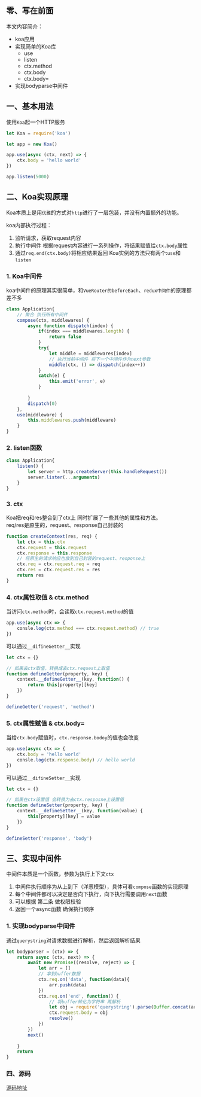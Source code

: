 

## 零、写在前面
本文内容简介：
- koa应用
- 实现简单的Koa库
  - use
  - listen
  - ctx.method
  - ctx.body
  - ctx.body=
- 实现bodyparse中间件

## 一、基本用法
使用`Koa`起一个HTTP服务
```js
let Koa = require('koa')

let app = new Koa()

app.use(async (ctx, next) => {
    ctx.body = 'hello world'
})

app.listen(5000)
```
## 二、Koa实现原理
Koa本质上是用`优雅`的方式对`http`进行了一层包装，并没有内置额外的功能。  

koa内部执行过程：
1. 监听请求，获取request内容
2. 执行中间件 根据request内容进行一系列操作，将结果赋值给`ctx.body`属性
3. 通过`req.end(ctx.body)`将相应结果返回
Koa实例的方法只有两个:`use`和`listen`
### 1. Koa中间件
koa中间件的原理其实很简单，和`VueRouter的beforeEach`、`redux中间件`的原理都差不多
```js
class Application{
    // 聚合 执行所有中间件
    compose(ctx, middlewares) {
        async function dispatch(index) {
            if(index === middlewares.length) {
                return false
            }
            try{
                let middle = middlewares[index]
                // 执行当前中间件 将下一个中间件作为next参数
                middle(ctx, () => dispatch(index++))
            }
            catch(e) {
                this.emit('error', e)
            }
            
        }
        dispatch(0)
    },
    use(middleware) {
        this.middlewares.push(middleware)
    }
}
```
### 2. listen函数
```js
class Application{
    listen() {
        let server = http.createServer(this.handleRequest())
        server.lister(...arguments)
    }
}
```
### 3. ctx
Koa把req和res整合到了ctx上 同时扩展了一些其他的属性和方法。  
req/res是原生的，request、response自己封装的
```js
function createContext(res, req) {
    let ctx = this.ctx
    ctx.request = this.request
    ctx.response = this.response
    // 将原生的请求响应也放到自己封装的request、response上
    ctx.req = ctx.request.req = req
    ctx.res = ctx.request.res = res
    return res
}
```
### 4. ctx属性取值 & ctx.method
当访问`ctx.method`时，会读取`ctx.request.method`的值
```js
app.use(async ctx => {
    consle.log(ctx.method === ctx.request.method) // true
})
```
可以通过`__difineGetter__`实现
```js
let ctx = {}

// 如果去ctx取值，转换成去ctx.request上取值
function defineGetter(property, key) {
    context.__defineGetter__(key, function() {
        return this[property][key]
    })
}

defineGetter('request', 'method')
```
### 5. ctx属性赋值 & ctx.body=
当给`ctx.body`赋值时，`ctx.response.bodoy`的值也会改变
```js
app.use(async ctx => {
    ctx.body = 'hello world'
    consle.log(ctx.response.body) // hello world
})
```
可以通过`__difineSetter__`实现
```js
let ctx = {}

// 如果在ctx设置值 会转换为去ctx.resposne上设置值
function defineSetter(property, key) {
    context.__defineSetter__(key, function(value) {
        this[property][key] = value
    })
}

defineSetter('response', 'body')
```
## 三、实现中间件
中间件本质是一个函数，参数为执行上下文`ctx`
1. 中间件执行顺序为从上到下（洋葱模型），具体可看`compose`函数的实现原理
2. 每个中间件都可以决定是否向下执行，向下执行需要调用`next`函数
3. 可以根据 第二条 做权限校验
4. 返回一个async函数 确保执行顺序

### 1. 实现bodyparse中间件
通过`querystring`对请求数据进行解析，然后返回解析结果
```js
let bodyparser = (ctx) => {
    return async (ctx, next) => {
        await new Promise((resolve, reject) => {
            let arr = []
            // 拿到buffer数据
            ctx.req.on('data', function(data){
                arr.push(data)
            })
            ctx.req.on('end', function() {
                // 将buffer转化为字符串 再解析
                let obj = require('querystring').parse(Buffer.concat(arr).toString())
                ctx.request.body = obj
                resolve()
            })
        })
        next()
        
    }
    return 
}
```
### 四、源码
[源码地址](https://github.com/pluckychuang/blog/tree/master/3node/koa)
